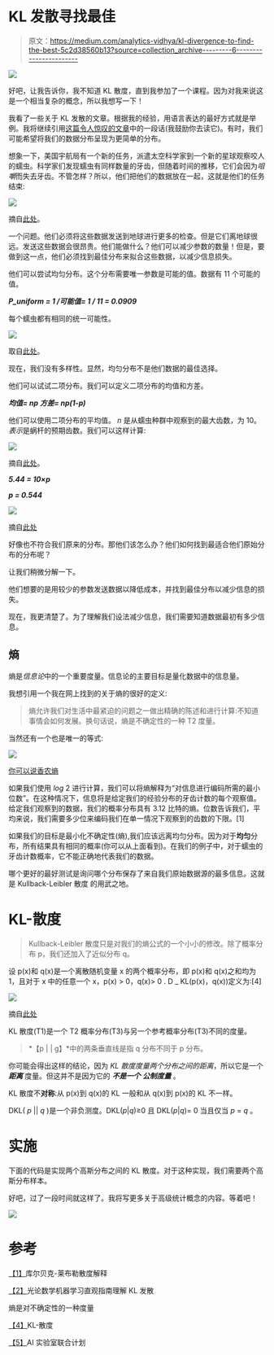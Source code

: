 # KL 发散寻找最佳

> 原文：<https://medium.com/analytics-vidhya/kl-divergence-to-find-the-best-5c2d38560b13?source=collection_archive---------6----------------------->

![](img/3402e8e2858f5c78cdda2fbc8188fe98.png)

好吧，让我告诉你，我不知道 KL 散度，直到我参加了一个课程。因为对我来说这是一个相当复杂的概念，所以我想写一下！

我看了一些关于 KL 发散的文章。根据我的经验，用语言表达的最好方式就是举例。我将继续引用[这篇令人惊叹的文章](https://www.countbayesie.com/blog/2017/5/9/kullback-leibler-divergence-explained)中的一段话(我鼓励你去读它)。有时，我们可能希望将我们的数据分布呈现为更简单的分布。

想象一下，美国宇航局有一个新的任务，派遣太空科学家到一个新的星球观察咬人的蠕虫。科学家们发现蠕虫有同样数量的牙齿，但随着时间的推移，它们会因为*咀嚼*而失去牙齿。不管怎样？所以，他们把他们的数据放在一起，这就是他们的任务结束:

![](img/d54b5ff4468ce51ce3b13f6806714c00.png)

摘自[此处](https://www.countbayesie.com/blog/2017/5/9/kullback-leibler-divergence-explained)。

一个问题。他们必须将这些数据发送到地球进行更多的检查。但是它们离地球很远。发送这些数据会很昂贵。他们能做什么？他们可以减少参数的数量！但是，要做到这一点，他们必须找到最佳分布来拟合这些数据，以减少信息损失。

他们可以尝试均匀分布。这个分布需要唯一参数是可能的值。数据有 11 个可能的值。

***P_uniform = 1 /可能值= 1 / 11 = 0.0909***

每个蠕虫都有相同的统一可能性。

![](img/cdc6cf9e1aef3a714101038934c62e58.png)

取自[此处](https://www.countbayesie.com/blog/2017/5/9/kullback-leibler-divergence-explained)。

现在，我们没有多样性。显然，均匀分布不是他们数据的最佳选择。

他们可以试试二项分布。我们可以定义二项分布的均值和方差。

***均值= np
方差= np(1-p)***

他们可以使用二项分布的平均值。 *n* 是从蠕虫种群中观察到的最大齿数，为 10。*表示*是蜗杆的预期齿数。我们可以这样计算:

![](img/de9a8d5ea810cf174535a63d9a1be411.png)

摘自[此处](https://towardsdatascience.com/light-on-math-machine-learning-intuitive-guide-to-understanding-kl-divergence-2b382ca2b2a8)。

***5.44 = 10×p***

***p = 0.544***

![](img/dc30edae4522f648c3aedb45dc82fa32.png)

摘自[此处](https://www.countbayesie.com/blog/2017/5/9/kullback-leibler-divergence-explained)

好像也不符合我们原来的分布。那他们该怎么办？他们如何找到最适合他们原始分布的分布呢？

让我们稍微分解一下。

他们想要的是用较少的参数发送数据以降低成本，并找到最佳分布以减少信息的损失。

现在，我更清楚了。为了理解我们设法减少信息，我们需要知道数据最初有多少信息。

## 熵

熵是*信息论*中的一个重要度量。信息论的主要目标是量化数据中的信息量。

我想引用一个我在网上找到的关于熵的很好的定义:

> 熵允许我们对生活中最紧迫的问题之一做出精确的陈述和进行计算:不知道事情会如何发展。换句话说，熵是不确定性的一种 T2 度量。

当然还有一个也是唯一的等式:

![](img/e693dc0923cb45cbcb15d0fdbcad0b04.png)

[你可以说香农熵](https://towardsdatascience.com/entropy-is-a-measure-of-uncertainty-e2c000301c2c)

如果我们使用 *log* 2 进行计算，我们可以将熵解释为“对信息进行编码所需的最小位数”。在这种情况下，信息将是给定我们的经验分布的牙齿计数的每个观察值。给定我们观察到的数据，我们的概率分布具有 3.12 比特的熵。位数告诉我们，平均来说，我们需要多少位来编码我们在单一情况下观察到的齿数的下限。[1]

如果我们的目标是最小化不确定性(熵),我们应该远离均匀分布。因为对于**均匀**分布，所有结果具有相同的概率(你可以从上面看到)。在我们的例子中，对于蠕虫的牙齿计数概率，它不能正确地代表我们的数据。

哪个更好的最好测试是询问哪个分布保存了来自我们原始数据源的最多信息。这就是 Kullback-Leibler 散度 的用武之地。

# KL-散度

> Kullback-Leibler 散度只是对我们的熵公式的一个小小的修改。除了概率分布 p，我们还加入了近似分布 q。

设 p(x)和 q(x)是一个离散随机变量 x 的两个概率分布，即 p(x)和 q(x)之和均为 1，且对于 x 中的任意一个 x，p(x) > 0，q(x)> 0 . D _ KL(p(x)，q(x))定义为:[4]

![](img/1795735ea350f060d6ad381ea1a68273.png)

摘自[此处](https://www.countbayesie.com/blog/2017/5/9/kullback-leibler-divergence-explained)

KL 散度(T1)是一个 T2 概率分布(T3)与另一个参考概率分布(T3)不同的度量。

> *【p | | g】*中的两条垂直线是指 q 分布不同于 p 分布。

你可能会得出这样的结论，因为 *KL 散度度量两个分布之间的距离*，所以它是一个 ***距离*** 度量。但这并不是因为它的 ***不是一个*** ***公制度量*** 。

KL 散度不**对称**:从 p(x)到 q(x)的 KL 一般和从 q(x)到 p(x)的 KL 不一样。

DKL( *p* || *q* )是一个非负测度。DKL(*p*|*q*)≥0 且 DKL(*p*|*q*)= 0 当且仅当 *p* = *q* 。

# **实施**

下面的代码是实现两个高斯分布之间的 KL 散度。对于这种实现，我们需要两个高斯分布样本。

好吧，过了一段时间就这样了。我将写更多关于高级统计概念的内容。等着吧！

![](img/3402e8e2858f5c78cdda2fbc8188fe98.png)

# 参考

[【1】](https://www.countbayesie.com/blog/2017/5/9/kullback-leibler-divergence-explained)库尔贝克-莱布勒散度解释

[【2】](https://towardsdatascience.com/light-on-math-machine-learning-intuitive-guide-to-understanding-kl-divergence-2b382ca2b2a8)光论数学机器学习直观指南理解 KL 发散

熵是对不确定性的一种度量

[【4】](http://hanj.cs.illinois.edu/cs412/bk3/KL-divergence.pdf)KL-散度

[【5】](https://github.com/inzva/AI-Labs-Joint-Program/blob/main/inzva%20x%20METU%20ImageLab%20Joint%20Program/Week%202%20-%20Autoregressive%20Models%2C%20Maximum%20Likelihood%20Estimation/inzva_x_METU_ImageLab_Joint_Program_Week_2_Solutions_Notebook.ipynb)AI 实验室联合计划